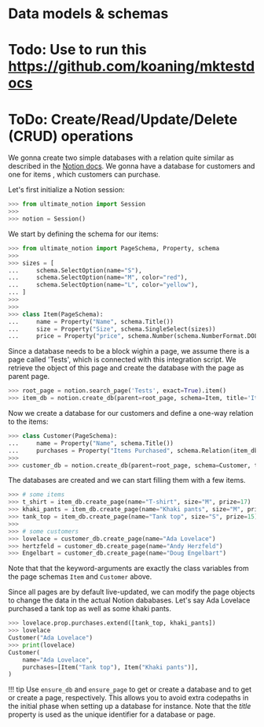 # Data models & schemas

# Todo: Use to run this https://github.com/koaning/mktestdocs
# ToDo: Create/Read/Update/Delete (CRUD) operations

We gonna create two simple databases with a relation quite similar as described
in the [Notion docs]. We gonna have a database for customers and one for items
, which customers can purchase.

Let's first initialize a Notion session:

```python
>>> from ultimate_notion import Session
>>>
>>> notion = Session()

```

We start by defining the schema for our items:

```python
>>> from ultimate_notion import PageSchema, Property, schema
>>>
>>> sizes = [
...     schema.SelectOption(name="S"),
...     schema.SelectOption(name="M", color="red"),
...     schema.SelectOption(name="L", color="yellow"),
... ]
>>>
>>>
>>> class Item(PageSchema):
...     name = Property("Name", schema.Title())
...     size = Property("Size", schema.SingleSelect(sizes))
...     price = Property("price", schema.Number(schema.NumberFormat.DOLLAR))

```

Since a database needs to be a block wighin a page, we assume there is a page called
'Tests', which is connected with this integration script. We retrieve the object of
this page and create the database with the page as parent page.

```python
>>> root_page = notion.search_page('Tests', exact=True).item()
>>> item_db = notion.create_db(parent=root_page, schema=Item, title='Items')

```

Now we create a database for our customers and define a one-way relation to the items:

```python
>>> class Customer(PageSchema):
...     name = Property("Name", schema.Title())
...     purchases = Property("Items Purchased", schema.Relation(item_db))
>>>
>>> customer_db = notion.create_db(parent=root_page, schema=Customer, title='Customers')

```

The databases are created and we can start filling them with a few items.

```python
>>> # some items
>>> t_shirt = item_db.create_page(name="T-shirt", size="M", prize=17)
>>> khaki_pants = item_db.create_page(name="Khaki pants", size="M", prize=25)
>>> tank_top = item_db.create_page(name="Tank top", size="S", prize=15)
>>>
>>> # some customers
>>> lovelace = customer_db.create_page(name="Ada Lovelace")
>>> hertzfeld = customer_db.create_page(name="Andy Herzfeld")
>>> Engelbart = customer_db.create_page(name="Doug Engelbart")

```

Note that that the keyword-arguments are exactly the class variables from the page
schemas `Item` and `Customer` above.

Since all pages are by default live-updated, we can modify the page objects to change
the data in the actual Notion dababases. Let's say Ada Lovelace purchased a tank top
as well as some khaki pants.

```python
>>> lovelace.prop.purchases.extend([tank_top, khaki_pants])
>>> lovelace
Customer("Ada Lovelace")
>>> print(lovelace)
Customer(
    name="Ada Lovelace",
    purchases=[Item("Tank top"), Item("Khaki pants")],
)
```

!!! tip
    Use `ensure_db` and `ensure_page` to get or create a database and to get or
    create a page, respectively. This allows you to avoid extra codepaths in the
    initial phase when setting up a database for instance. Note that the *title*
    property is used as the unique identifier for a database or page.





[Notion docs]: https://www.notion.so/help/relations-and-rollups#create-a-relation
